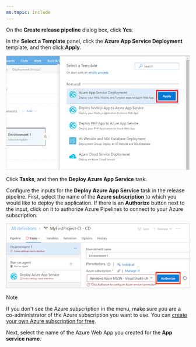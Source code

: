 ```yaml
---
ms.topic: include
---
```


On the **Create release pipeline** dialog box, click **Yes**.

In the **Select a Template** panel, click the **Azure App Service Deployment** template, and then click **Apply**.

![apply azure app service deployment template](../media/apply-azure-app-service-deployment-template.png)

Click **Tasks**, and then the **Deploy Azure App Service** task.

Configure the inputs for the **Deploy Azure App Service** task in the release pipeline. First, select the name of the **Azure subscription** to which you would like to deploy the application. If there is an **Authorize** button next to the input, click on it to authorize Azure Pipelines to connect to your Azure subscription.

![authorize azure subscription in new release pipeline](../../../apps/media/authorize-azure-subscription-in-new-release-definition.png)

> [!NOTE]
> If you don't see the Azure subscription in the menu, make sure you are a co-administrator of the Azure subscription you want to use. You can [create your own Azure subscription for free](https://azure.microsoft.com/free/?WT.mc_id=A261C142F).

Next, select the name of the Azure Web App you created for the **App service name**.
